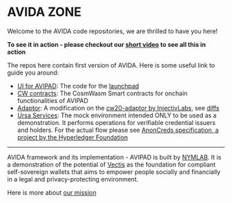 # AVIDA ZONE

Welcome to the AVIDA code repositories, we are thrilled to have you here!

**To see it in action - please checkout our [short video] to see all this in action**


The repos here contain first version of AVIDA. Here is some useful link to guide you around:

- [UI for AVIPAD]: The code for the [launchpad]
- [CW contracts]: The CosmWasm Smart contracts for onchain functionalities of AVIPAD
- [Adaptor]: A modification on the [cw20-adaptor by InjectivLabs], see [diffs]
- [Ursa Services]: The mock environment intended ONLY to be used as a demonstration. It performs operations for verifiable credential issuers and holders. For the actual flow please see [AnonCreds specification, a project by the Hyperledger Foundation]

[browser extension]: https://chrome.google.com/webstore/detail/vectis-wallet/cgkaddoglojnmfiblgmlinfaijcdpfjm
[AVIPAD]: https://launchpad.avida.zone
[short video]: https://youtu.be/ndiPaXUT6cg
[ui for avipad]: https://github.com/avida-zone/launchpad-injective-hackathon
[cw contracts]: https://github.com/avida-zone/cw-contracts-hackathon23
[adaptor]: https://github.com/avida-zone/cw20-adapter
[ursa services]: https://github.com/avida-zone/ursa-service-hackathon23
[diffs]: https://github.com/InjectiveLabs/cw20-adapter/compare/master...avida-zone:cw20-adapter:master
[cw20-adaptor by injectivlabs]: https://github.com/InjectiveLabs/cw20-adapter
[launchpad]: https://launchpad.avida.zone
[anoncreds specification, a project by the hyperledger foundation]: https://hyperledger.github.io/anoncreds-spec/
[presentation]: https://github.com/avida-zone/.github/blob/main/profile/AVIPAD.pdf

---

AVIDA framework and its implementation - AVIPAD is built by [NYMLAB](https://nymlab/it).
It is a demonstration of the potential of [Vectis](https://vectis.space) as the foundation for compliant self-sovereign wallets that aims to empower people socially and financially in a legal and privacy-protecting environment.

Here is more about [our mission](https://nymlab.notion.site/Introduction-to-Nymlab-f7fa9025874c475880a51a67ea8dc31c)
